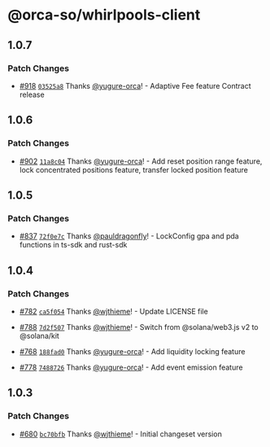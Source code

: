 # @orca-so/whirlpools-client

## 1.0.7

### Patch Changes

- [#918](https://github.com/orca-so/whirlpools/pull/918) [`03525a8`](https://github.com/orca-so/whirlpools/commit/03525a880b7fc60c325aa26d26c5ab7dec79c659) Thanks [@yugure-orca](https://github.com/yugure-orca)! - Adaptive Fee feature Contract release

## 1.0.6

### Patch Changes

- [#902](https://github.com/orca-so/whirlpools/pull/902) [`11a8c04`](https://github.com/orca-so/whirlpools/commit/11a8c0420da5f6cf4cde26f82216bef5a703c2ea) Thanks [@yugure-orca](https://github.com/yugure-orca)! - Add reset position range feature, lock concentrated positions feature, transfer locked position feature

## 1.0.5

### Patch Changes

- [#837](https://github.com/orca-so/whirlpools/pull/837) [`72f0e7c`](https://github.com/orca-so/whirlpools/commit/72f0e7c7effcbafefec2df67b0422111acfc3259) Thanks [@pauldragonfly](https://github.com/pauldragonfly)! - LockConfig gpa and pda functions in ts-sdk and rust-sdk

## 1.0.4

### Patch Changes

- [#782](https://github.com/orca-so/whirlpools/pull/782) [`ca5f054`](https://github.com/orca-so/whirlpools/commit/ca5f054066d34943eefe72228b442525e849eaeb) Thanks [@wjthieme](https://github.com/wjthieme)! - Update LICENSE file

- [#788](https://github.com/orca-so/whirlpools/pull/788) [`7d2f507`](https://github.com/orca-so/whirlpools/commit/7d2f507081398973e712390281df535b3fc8988c) Thanks [@wjthieme](https://github.com/wjthieme)! - Switch from @solana/web3.js v2 to @solana/kit

- [#768](https://github.com/orca-so/whirlpools/pull/768) [`188fad0`](https://github.com/orca-so/whirlpools/commit/188fad03422a55369f1ad50278c59030b786fc72) Thanks [@yugure-orca](https://github.com/yugure-orca)! - Add liquidity locking feature

- [#778](https://github.com/orca-so/whirlpools/pull/778) [`7488726`](https://github.com/orca-so/whirlpools/commit/748872685428e0dd6a12b16091d31f9882f91541) Thanks [@yugure-orca](https://github.com/yugure-orca)! - Add event emission feature

## 1.0.3

### Patch Changes

- [#680](https://github.com/orca-so/whirlpools/pull/680) [`bc70bfb`](https://github.com/orca-so/whirlpools/commit/bc70bfb40068bb13282a92a7b36f501429470b27) Thanks [@wjthieme](https://github.com/wjthieme)! - Initial changeset version
